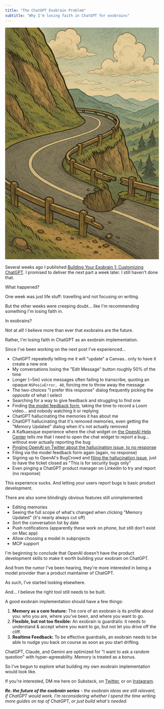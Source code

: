 ```yaml
---
title: "The ChatGPT Exobrain Problem"
subtitle: "Why I'm losing faith in ChatGPT for exobrains"
---
```


<!------------------------- REFERENCE LINKS BLOCK ----------------------------------->
[TODO]: some-link
<!----------------------- END REFERENCE LINKS BLOCK --------------------------------->

![](./images/image.png)

Several weeks ago I published [Building Your Exobrain 1: Customizing ChatGPT](https://mieubrisse.substack.com/p/building-your-exobrain-1-customizing). I promised to deliver the next part a week later. I still haven't done that.

What happened?

One week was just life stuff: travelling and not focusing on writing.

But the other weeks were creeping doubt... like I'm recommending something I'm losing faith in.

In exobrains?

Not at all! I believe more than ever that exobrains are the future.

Rather, I'm losing faith in ChatGPT as an exobrain implementation.

Since I've been working on the next post I've experienced...

- ChatGPT repeatedly telling me it will "update" a Canvas.. only to have it create a new one
- My conversations losing the "Edit Message" button roughly 50% of the time
- Longer (~5m) voice messages often failing to transcribe, quoting an opaque `NSPosixError, 40`, forcing me to throw away the message
- The two-choices "I prefer this response" dialog frequently picking the _opposite_ of what I select
- Searching for a way to give feedback and struggling to find one
- Finding [the model feedback form](https://openai.com/form/model-behavior-feedback/), taking the time to record a Loom video... and nobody watching it or replying
- ChatGPT hallucinating the memories it has about me
- ChatGPT hallucinating that it's removed memories, even getting the "Memory Updated" dialog when it's not actually removed
- A Kafkaesque experience where the chat widget on [the OpenAI Help Center](https://help.openai.com/en/) tells me that I need to open the chat widget to report a bug... without ever actually reporting the bug
- [Pinging OpenAI on Twitter about the hallucination issue, to no response](https://x.com/kevinjtoday/status/1922718592321081596)
- Filing via the model feedback form again (again, no response)
- Signing up to OpenAI's BugCrowd and [filing the hallucination issue](https://bugcrowd.com/submissions/8ca74ca9-e48b-4aa9-806c-85d6ce81c26d), just to have the ticket closed as "This is for security bugs only"
- Even pinging a ChatGPT product manager on Linkedin to try and report (no response)

This experience sucks. And letting your users report bugs is basic product development.

There are also some blindingly obvious features still unimplemented:

- Editing memories
- Seeing the full scope of what's changed when clicking "Memory Updated" (it's nearly always cut off)
- Sort the conversation list by date
- Push notifications (apparently these work on phone, but still don't exist on Mac app)
- Allow choosing a model in subprojects
- MCP support

I'm beginning to conclude that OpenAI doesn't have the product development skills to make it worth building your exobrain on ChatGPT.

And from the rumor I've been hearing, they're more interested in being a model provider than a product maintainer of ChatGPT.

As such, I've started looking elsewhere. 

And... I believe the right tool still needs to be built.

A good exobrain implementation should have a few things:

1. **Memory as a core feature:** The core of an exobrain is its profile about you: who you are, where you've been, and where you want to go.
2. **Flexible, but not too flexible:** An exobrain is guardrails: it needs to understand & accept where you want to go, but not let you drive off the cliff.
3. **Realtime Feedback:** To be effective guardrails, an exobrain needs to be able to nudge you back on course as soon as you start drifting.

ChatGPT, Claude, and Gemini are optimized for "I want to ask a random question" with hyper-agreeability. Memory is treated as a bonus.

So I've begun to explore what building my own exobrain implementation would look like.

If you're interested, DM me here on Substack, on [Twitter](https://x.com/kevinjtoday), or on [Instagram](https://www.instagram.com/kevinjtoday/).

_**Re. the future of the exobrain series** - the exobrain ideas are still relevant, if ChatGPT would work. I'm reconsidering whether I spend the time writing more guides on top of ChatGPT, or just build what's needed._
